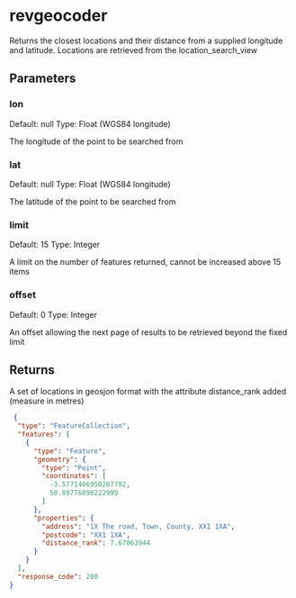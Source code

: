 # revgeocoder

Returns the closest locations and their distance from  a supplied longitude and latitude. Locations are retrieved from the location_search_view

## Parameters

### lon

Default: null
Type: Float (WGS84 longitude)

The longitude of the point to be searched from

### lat

Default: null
Type: Float (WGS84 longitude)

The latitude of the point to be searched from

### limit

Default: 15
Type: Integer

A limit on the number of features returned, cannot be increased above 15 items

### offset

Default: 0
Type: Integer

An offset allowing the next page of results to be retrieved beyond the fixed limit

## Returns

A set of locations in geosjon format with the attribute distance_rank added (measure in metres)

```json
 {
  "type": "FeatureCollection",
  "features": [
    {
      "type": "Feature",
      "geometry": {
        "type": "Point",
        "coordinates": [
          -3.5771406950267792,
          50.89776898222999
        ]
      },
      "properties": {
        "address": "1X The road, Town, County, XX1 1XA",
        "postcode": "XX1 1XA",
        "distance_rank": 7.67063944
      }
    }
  ],
  "response_code": 200
}
```